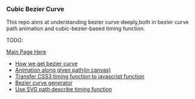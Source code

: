 ### Cubic Bezier Curve
This repo aims at understanding bezier curve deeply,both in bezier curve path animation and cubic-bezier-based timing function.

TODO:

[Main Page Here]()

* [How we get bezier curve]()
* [Animation along given path(in canvas)]()
* [Transfer CSS3 timing function to javascript function]()
* [Bezier curve generator]()
* [Use SVG path describe timing function]()


